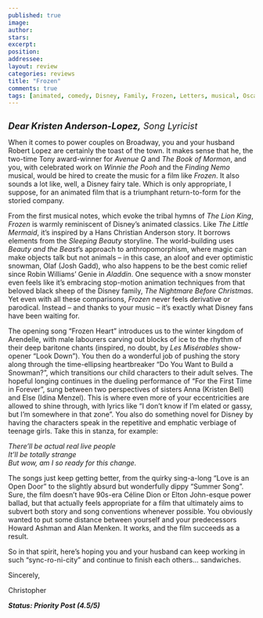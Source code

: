 ```yaml
---
published: true
image:
author: 
stars: 
excerpt: 
position: 
addressee: 
layout: review
categories: reviews
title: "Frozen"
comments: true
tags: [animated, comedy, Disney, Family, Frozen, Letters, musical, Oscars 2014]
---
```

<div><p><span class="full-image-block ssNonEditable"><span><a href="/letters/2013/11/28/frozen.html"><img src="http://static.squarespace.com/static/5005f6bcc4aa41161b33e89e/5329cf1fe4b07c068ebf74de/5329cf1fe4b07c068ebf7913/1385666883037/Forzen.jpg" alt="" /></a></span></span></p>
<p><span style="font-size:130%;"><em><strong>Dear Kristen Anderson-Lopez,</strong> Song Lyricist</em></span></p>
<p>When it comes to power couples on Broadway, you and your husband Robert Lopez are certainly the toast of the town. It makes sense that he, the two-time Tony award-winner for <em>Avenue Q</em> and <em>The Book of Mormon</em>, and you, with celebrated work on <em>Winnie the Pooh</em> and the <em>Finding Nemo</em> musical, would be hired to create the music for a film like <em>Frozen</em>. It also sounds a lot like, well, a Disney fairy tale. Which is only appropriate, I suppose, for an animated film that is a triumphant return-to-form for the storied company.</p>
<p>From the first musical notes, which evoke the tribal hymns of <em>The Lion King</em>, <em>Frozen</em> is warmly reminiscent of Disney&rsquo;s animated classics. Like <em>The Little Mermaid</em>, it&rsquo;s inspired by a Hans Christian Anderson story. It borrows elements from the <em>Sleeping Beauty </em>storyline. The world-building uses <em>Beauty and the Beast</em>&rsquo;s approach to anthropomorphism, where magic can make objects talk but not animals &ndash; in this case, an aloof and ever optimistic snowman, Olaf (Josh Gadd), who also happens to be the best comic relief since Robin Williams&rsquo; Genie in <em>Aladdin</em>. One sequence with a snow monster even feels like it&rsquo;s embracing stop-motion animation techniques from that beloved black sheep of the Disney family, <em>The Nightmare Before Christmas</em>. Yet even with all these comparisons, <em>Frozen</em> never feels derivative or parodical. Instead &ndash; and thanks to your music &ndash; it&rsquo;s exactly what Disney fans have been waiting for.</p>
<p>The opening song &ldquo;Frozen Heart&rdquo; introduces us to the winter kingdom of Arendelle, with male labourers carving out blocks of ice to the rhythm of their deep baritone chants (inspired, no doubt, by <em>Les Mis&eacute;rables</em> show-opener &ldquo;Look Down&rdquo;). You then do a wonderful job of pushing the story along through the time-ellipsing heartbreaker &ldquo;Do You Want to Build a Snowman?&rdquo;, which transitions our child characters to their adult selves. The hopeful longing continues in the dueling performance of &ldquo;For the First Time in Forever&rdquo;, sung between two perspectives of sisters Anna (Kristen Bell) and Else (Idina Menzel). This is where even more of your eccentricities are allowed to shine through, with lyrics like &ldquo;I don&rsquo;t know if I&rsquo;m elated or gassy, but I&rsquo;m somewhere in that zone&rdquo;. You also do something novel for Disney by having the characters speak in the repetitive and emphatic verbiage of teenage girls. Take this in stanza, for example:</p>
<p><em>There&#8217;ll be actual real live people</em><br /> <em>It&#8217;ll be totally strange</em><br /> <em>But wow, am I so ready for this change.</em></p>
<p>The songs just keep getting better, from the quirky sing-a-long &ldquo;Love is an Open Door&rdquo; to the slightly absurd but wonderfully dippy &ldquo;Summer Song&rdquo;. Sure, the film doesn&rsquo;t have 90s-era C&eacute;line Dion or Elton John-esque power ballad, but that actually feels appropriate for a film that ultimately aims to subvert both story and song conventions whenever possible. You obviously wanted to put some distance between yourself and your predecessors Howard Ashman and Alan Menken. It works, and the film succeeds as a result.</p>
<p>So in that spirit, here&rsquo;s hoping you and your husband can keep working in such &ldquo;sync-ro-ni-city&rdquo; and continue to finish each others&hellip; sandwiches.&nbsp;</p>
<p>Sincerely,</p>
<p>Christopher</p>
<p><strong><em>Status: Priority Post (4.5/5)</em></strong></p></div>
